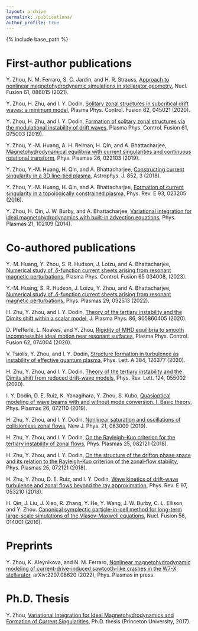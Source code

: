 ```yaml
---
layout: archive
permalink: /publications/
author_profile: true
---
```


{% include base_path %}

First-author publications
======
  Y. Zhou, N. M. Ferraro, S. C. Jardin, and H. R. Strauss, [Approach to nonlinear magnetohydrodynamic simulations in stellarator geometry](https://iopscience.iop.org/article/10.1088/1741-4326/ac0b35), Nucl. Fusion 61, 086015 (2021).

  Y. Zhou, H. Zhu, and I. Y. Dodin, [Solitary zonal structures in subcritical drift waves: a minimum model](https://iopscience.iop.org/article/10.1088/1361-6587/ab78f3), Plasma Phys. Control. Fusion 62, 045021 (2020).

  Y. Zhou, H. Zhu, and I. Y. Dodin, [Formation of solitary zonal structures via the modulational instability of drift waves](https://iopscience.iop.org/article/10.1088/1361-6587/ab16a8), Plasma Phys. Control. Fusion 61, 075003 (2019).

  Y. Zhou, Y.-M. Huang, A. H. Reiman, H. Qin, and A. Bhattacharjee, [Magnetohydrodynamical equilibria with current singularities and continuous rotational transform](http://aip.scitation.org/doi/10.1063/1.5068778), Phys. Plasmas 26, 022103 (2019).

  Y. Zhou, Y.-M. Huang, H. Qin, and A. Bhattacharjee, [Constructing current singularity in a 3D line-tied plasma](http://dx.doi.org/10.3847/1538-4357/aa9b84), Astrophys. J. 852, 3 (2018).

  Y. Zhou, Y.-M. Huang, H. Qin, and A. Bhattacharjee, [Formation of current singularity in a topologically constrained plasma](http://link.aps.org/doi/10.1103/PhysRevE.93.023205), Phys. Rev. E 93, 023205 (2016).

  Y. Zhou, H. Qin, J. W. Burby, and A. Bhattacharjee, [Variational integration for ideal magnetohydrodynamics
with built-in advection equations](http://aip.scitation.org/doi/10.1063/1.4897372), Phys. Plasmas 21, 102109 (2014).

Co-authored publications
======
  Y.-M. Huang, Y. Zhou, S. R. Hudson, J. Loizu, and A. Bhattacharjee, [Numerical study of $\delta$-function current sheets arising from resonant magnetic perturbations](https://doi.org/10.1088/1361-6587/acb382), Plasma Phys. Control. Fusion 65 034008, (2023).

  Y.-M. Huang, S. R. Hudson, J. Loizu, Y. Zhou, and A. Bhattacharjee, [Numerical study of $\delta$-function current sheets arising from resonant magnetic perturbations](https://aip.scitation.org/doi/full/10.1063/5.0067898), Phys. Plasmas 29, 032513 (2022).

  H. Zhu, Y. Zhou, and I. Y. Dodin, [Theory of the tertiary instability and the Dimits shift within a scalar model](https://www.cambridge.org/core/product/identifier/S0022377820000823/type/journal_article), J. Plasma Phys. 86, 905860405 (2020).

  D. Pfefferlé, L. Noakes, and Y. Zhou, [Rigidity of MHD equilibria to smooth incompressible ideal motion near resonant surfaces](https://iopscience.iop.org/article/10.1088/1361-6587/ab8ca3), Plasma Phys. Control. Fusion 62, 074004 (2020).

  V. Tsiolis, Y. Zhou, and I. Y. Dodin, [Structure formation in turbulence as instability of effective quantum plasma](https://doi.org/10.1016/j.physleta.2020.126377), Phys. Lett. A 384, 126377 (2020).

  H. Zhu, Y. Zhou, and I. Y. Dodin, [Theory of the tertiary instability and the Dimits shift from reduced drift-wave models](https://doi.org/10.1103/PhysRevLett.124.055002), Phys. Rev. Lett. 124, 055002 (2020).

  I. Y. Dodin, D. E. Ruiz, K. Yanagihara, Y. Zhou, S. Kubo, [Quasioptical modeling of wave beams with and without mode conversion. I. Basic theory](http://aip.scitation.org/doi/10.1063/1.5095076), Phys. Plasmas 26, 072110 (2019). 

  H. Zhu, Y. Zhou, and I. Y. Dodin, [Nonlinear saturation and oscillations of collisionless zonal flows](https://iopscience.iop.org/article/10.1088/1367-2630/ab2251), New J. Phys. 21, 063009 (2019).

  H. Zhu, Y. Zhou, and I. Y. Dodin, [On the Rayleigh–Kuo criterion for the tertiary instability of zonal flows](http://aip.scitation.org/doi/10.1063/1.5038859), Phys. Plasmas 25, 082121 (2018).

  H. Zhu, Y. Zhou, and I. Y. Dodin, [On the structure of the drifton phase space and its relation to the Rayleigh–Kuo criterion of the zonal-flow stability](http://aip.scitation.org/doi/10.1063/1.5039652), Phys. Plasmas 25, 072121 (2018).

  H. Zhu, Y. Zhou, D. E. Ruiz, and I. Y. Dodin, [Wave kinetics of drift-wave turbulence and zonal flows beyond the ray approximation](http://dx.doi.org/10.1103/PhysRevE.97.053210), Phys. Rev. E 97, 053210 (2018).

  H. Qin, J. Liu, J. Xiao, R. Zhang, Y. He, Y. Wang, J. W. Burby, C. L. Ellison, and Y. Zhou. [Canonical symplectic particle-in-cell method for long-term large-scale simulations of the Vlasov-Maxwell equations](http://dx.doi.org/10.1088/0029-5515/56/1/014001), Nucl. Fusion 56, 014001 (2016).

Preprints
======
  Y. Zhou, K. Aleynikova, and N. M. Ferraro, [Nonlinear magnetohydrodynamic modeling of current-drive-induced sawtooth-like crashes in the W7-X stellarator](https://arxiv.org/abs/2207.08620), arXiv:2207.08620 (2022), Phys. Plasmas in press.

Ph.D. Thesis
======
  Y. Zhou, [Variational Integration for Ideal Magnetohydrodynamics and Formation of Current Singularities](http://arxiv.org/abs/1708.08523), Ph.D. thesis (Princeton University, 2017). 
